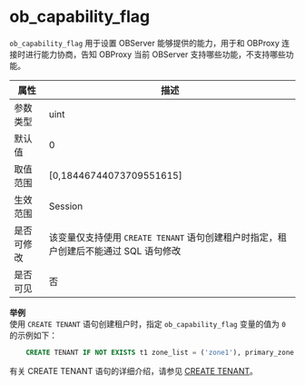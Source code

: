 ob_capability_flag 
=======================================

`ob_capability_flag` 用于设置 OBServer 能够提供的能力，用于和 OBProxy 连接时进行能力协商，告知 OBProxy 当前 OBServer 支持哪些功能，不支持哪些功能。


| **属性** |           **描述**           |
|--------|----------------------------|
| 参数类型   | uint                       |
| 默认值    | 0                          |
| 取值范围   | \[0,18446744073709551615\] |
| 生效范围   | Session                    |
| 是否可修改  |该变量仅支持使用 `CREATE TENANT` 语句创建租户时指定，租户创建后不能通过 SQL 语句修改                          |
| 是否可见   | 否                |

**举例**  
使用 `CREATE TENANT` 语句创建租户时，指定 `ob_capability_flag` 变量的值为 `0` 的示例如下：
```sql
    CREATE TENANT IF NOT EXISTS t1 zone_list = ('zone1'), primary_zone = 'zone1', resource_pool_list = ('pool1') SET ob_compatibility_mode = 'mysql',ob_capability_flag = 0;
```
有关 CREATE TENANT 语句的详细介绍，请参见 [CREATE TENANT](../../../14.developer-guide/7.sql-reference/5.sql-statements/21.create-tenant.md)。


